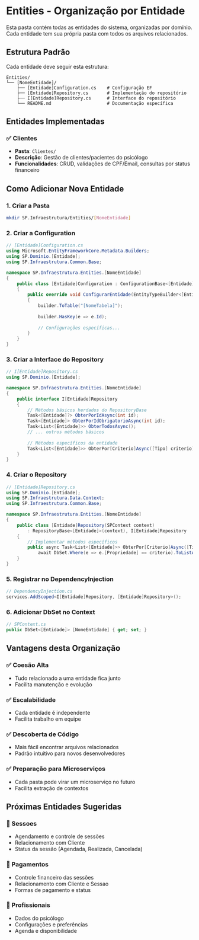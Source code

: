 # Entities - Organização por Entidade

Esta pasta contém todas as entidades do sistema, organizadas por domínio. Cada entidade tem sua própria pasta com todos os arquivos relacionados.

## Estrutura Padrão

Cada entidade deve seguir esta estrutura:

```
Entities/
└── [NomeEntidade]/
    ├── [Entidade]Configuration.cs    # Configuração EF
    ├── [Entidade]Repository.cs       # Implementação do repositório
    ├── I[Entidade]Repository.cs      # Interface do repositório
    └── README.md                     # Documentação específica
```

## Entidades Implementadas

### ✅ Clientes
- **Pasta**: `Clientes/`
- **Descrição**: Gestão de clientes/pacientes do psicólogo
- **Funcionalidades**: CRUD, validações de CPF/Email, consultas por status financeiro

## Como Adicionar Nova Entidade

### 1. Criar a Pasta
```bash
mkdir SP.Infraestrutura/Entities/[NomeEntidade]
```

### 2. Criar a Configuration
```csharp
// [Entidade]Configuration.cs
using Microsoft.EntityFrameworkCore.Metadata.Builders;
using SP.Dominio.[Entidade];
using SP.Infraestrutura.Common.Base;

namespace SP.Infraestrutura.Entities.[NomeEntidade]
{
    public class [Entidade]Configuration : ConfigurationBase<[Entidade]>
    {
        public override void ConfigurarEntidade(EntityTypeBuilder<[Entidade]> builder)
        {
            builder.ToTable("[NomeTabela]");
            
            builder.HasKey(e => e.Id);
            
            // Configurações específicas...
        }
    }
}
```

### 3. Criar a Interface do Repository
```csharp
// I[Entidade]Repository.cs
using SP.Dominio.[Entidade];

namespace SP.Infraestrutura.Entities.[NomeEntidade]
{
    public interface I[Entidade]Repository
    {
        // Métodos básicos herdados do RepositoryBase
        Task<[Entidade]?> ObterPorIdAsync(int id);
        Task<[Entidade]> ObterPorIdObrigatorioAsync(int id);
        Task<List<[Entidade]>> ObterTodosAsync();
        // ... outros métodos básicos
        
        // Métodos específicos da entidade
        Task<List<[Entidade]>> ObterPor[Criterio]Async([Tipo] criterio);
    }
}
```

### 4. Criar o Repository
```csharp
// [Entidade]Repository.cs
using SP.Dominio.[Entidade];
using SP.Infraestrutura.Data.Context;
using SP.Infraestrutura.Common.Base;

namespace SP.Infraestrutura.Entities.[NomeEntidade]
{
    public class [Entidade]Repository(SPContext context) 
        : RepositoryBase<[Entidade]>(context), I[Entidade]Repository
    {
        // Implementar métodos específicos
        public async Task<List<[Entidade]>> ObterPor[Criterio]Async([Tipo] criterio) =>
            await DbSet.Where(e => e.[Propriedade] == criterio).ToListAsync();
    }
}
```

### 5. Registrar no DependencyInjection
```csharp
// DependencyInjection.cs
services.AddScoped<I[Entidade]Repository, [Entidade]Repository>();
```

### 6. Adicionar DbSet no Context
```csharp
// SPContext.cs
public DbSet<[Entidade]> [NomeEntidade] { get; set; }
```

## Vantagens desta Organização

### ✅ **Coesão Alta**
- Tudo relacionado a uma entidade fica junto
- Facilita manutenção e evolução

### ✅ **Escalabilidade**
- Cada entidade é independente
- Facilita trabalho em equipe

### ✅ **Descoberta de Código**
- Mais fácil encontrar arquivos relacionados
- Padrão intuitivo para novos desenvolvedores

### ✅ **Preparação para Microserviços**
- Cada pasta pode virar um microserviço no futuro
- Facilita extração de contextos

## Próximas Entidades Sugeridas

### 🔄 Sessoes
- Agendamento e controle de sessões
- Relacionamento com Cliente
- Status da sessão (Agendada, Realizada, Cancelada)

### 🔄 Pagamentos
- Controle financeiro das sessões
- Relacionamento com Cliente e Sessao
- Formas de pagamento e status

### 🔄 Profissionais
- Dados do psicólogo
- Configurações e preferências
- Agenda e disponibilidade
